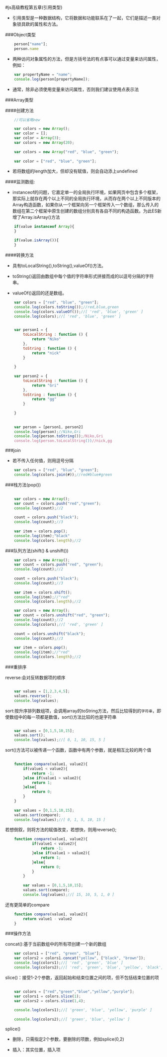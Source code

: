 #js高级教程第五章(引用类型)

- 引用类型是一种数据结构，它将数据和功能联系在了一起，它们是描述一类对象锁具欧的属性和方法。

###Object类型

```javascript
	person["name"];
	person.name
```
- 两种访问对象属性的方法，但是方括号法的有点事可以通过变量来访问属性，例如：

```javascript
	var propertyName = "name";
	console.log(person[propertyName]);
```

- 通常，除非必须使用变量来访问属性，否则我们建议使用点表示法

###Array类型

####创建方法

```javascript
	//可以省略new

	var colors = new Array();
	var color = [];
	var color = Array(3);
	var colors = new Array(20);
	
	var colors = new Array("red", "blue", "green");
	
	var color = ["red", "blue", "green"];
```
- 若将数组的length加大，但却没有赋值，则会自动添上undefined

####监测数组:

- instanceof的问题，它嘉定单一的全局执行环境，如果网页中包含多个框架，那实际上就存在两个以上不同的全局执行环境，从而存在两个以上不同版本的Array构造函数，如果你从一个框架向另一个框架传入一个数组，那么传入的数组在第二个框架中原生创建的数组分别具有各自不同的构造函数。为此ES新增了Array.isArray()方法

```javascript
	if(value instanceof Array){
	}

```
```javascript
	if(value.isArray()){
	}
```

####转换方法

- 具有toLocalString(),toString(),valueOf()方法。

- toString()返回由数组中每个值的字符串形式拼接而成的以逗号分隔的字符串。

- valueOf()返回的还是数组。

```javascript
	var colors = ["red", "blue", "green"];
	console.log(colors.toString());//red,blue,green
	console.log(colors.valueOf());//[ 'red', 'blue', 'green' ]
	console.log(colors);//[ 'red', 'blue', 'green' ]
	
```

```javascript
	var person1 = {
		toLocalString : function () {
			return "Niko"
		},
		toString : function () {
			return "nick"
		}
	
	}
	
	var person2 = {
		toLocalString : function () {
			return "Gri"
		},
		toString : function () {
			return "gg"
		}
	
	}
	
	
	var person = [person1, person2]
	console.log(person);//Niko,Gri
	console.log(person.toString());/Niko,Gri
	console.log(person.toLocalString())//nick,gg
```

###join

- 若不传入任何值，则用逗号分隔

```javascript
	var colors = ["red", "blue", "green"];
	console.log(colors.join(#));//red#blue#green
```


###栈方法(pop())

```javascript
	
	var colors = new Array();
	var count = colors.push("red","green");
	console.log(count);//2
	
	count = colors.push("black");
	console.log(count);//3
	
	var item = colors.pop();
	console.log(item);"black"
	console.log(colors.length);//2

```


###队列方法(shift() & unshift())

```javascript 
	var colors = new Array();
	var count = colors.push("red", "green");
	console.log(count);//2
	
	count = colors.push("black");
	console.log(count);//3
	
	var item = colors.shift();
	console.log(item);//"red"
	console.log(colors.length);//2

```

```javascript
	var colors = new Array();
	var count = colors.unshift("red", "green");
	console.log(count);//2
	console.log(colors);//[ 'red', 'green' ]
	
	count = colors.unshift("black");
	console.log(count);//3
	
	var item = colors.pop();
	console.log(item);//"red"
	console.log(colors.length);//2

```

###重排序

reverse:会对反转数据项的顺序

```javascript

	var values = [1,2,3,4,5];
	values.reverse();
	console.log(values);

```

sort:按升序排列数组项，会调用array的toString方法，然后比较得到的`字符串`，即使数组中的每一项都是数值，sort()方法比较的也是字符串

```javascript

	var values = [0,1,5,10,15];
	values.sort();
	console.log(values);//[ 0, 1, 10, 15, 5 ]

```


sort()方法可以被传递一个函数，函数中有两个参数，就是相互比较的两个值

```javascript
	
	function compare(value1, value2){
	    if(value1 < value2){
	        return -1;
	    }else if(value1 > value2){
	        return 1;
	    }else{
	        return 0;
	    }
	}
	
	var values = [0,1,5,10,15];
	values.sort(compare);
	console.log(values);//[ 0, 1, 5, 10, 15 ]

```


若想倒叙，则将方法的赋值改变，若想快，则用reverse();


```javascript
	function compare(value1, value2){
		    if(value1 < value2){
		        return -1;
		    }else if(value1 > value2){
		        return 1;
		    }else{
		        return 0;
		    }
		}
		
		var values = [0,1,5,10,15];
		values.sort(compare);
		console.log(values);//[ 15, 10, 5, 1, 0 ]

```

还有更简单的compare

```javascript
	function compare(value1, value2){
		return value1 - value2
	}

```

###操作方法

concat():基于当前数组中的所有项创建一个新的数组

```javascript
	var colors1 = ["red", "green", "blue"];
	var colors2 = colors1.concat("yellow", ["black", "brown"]);
	console.log(colors1);//[ 'red', 'green', 'blue' ]
	console.log(colors2);//[ 'red', 'green', 'blue', 'yellow', 'black', 'brown' ]
```

slice()：接受1-2个参数，返回起始和结束位置之间的项，但不包括结束位置的项


```javascript
		
	var colors = ["red","green","blue","yellow","purple"];
	var colors1 = colors.slice(1);
	var colors2 = colors.slice(1,4);
	
	console.log(colors1);//[ 'green', 'blue', 'yellow', 'purple' ]
	
	console.log(colors2);//[ 'green', 'blue', 'yellow' ]

```

splice()

- 删除，只需指定2个参数，要删除的项数，例如splice(0,2)

- 插入：其实位置，插入项

```javascript
	

```




```javascript

```








































